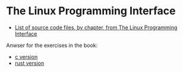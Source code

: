 # The Linux Programming Interface

- [List of source code files, by chapter, from The Linux Programming Interface](https://man7.org/tlpi/code/online/all_files_by_chapter.html)

Anwser for the exercises in the book:

- [c version](./c)
- [rust version](./rust)
